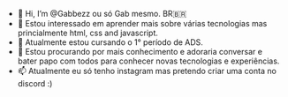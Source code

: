 - 👋 Hi, I’m @Gabbezz ou só Gab mesmo. BR🇧🇷
- 👀 Estou interessado em aprender mais sobre várias tecnologias mas princialmente html, css and javascript.
- 🌱 Atualmente estou cursando o 1° período de ADS.
- 💞️ Estou procurando por mais conhecimento e adoraria conversar e bater papo com todos para conhecer novas tecnologias e experiências.
- 📫 Atualmente eu só tenho instagram mas pretendo criar uma conta no discord :)

<!---
Gabbezz/Gabbezz is a ✨ special ✨ repository because its `README.md` (this file) appears on your GitHub profile.
You can click the Preview link to take a look at your changes.
--->
